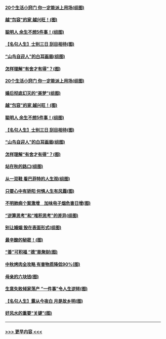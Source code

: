 #### [20个生活小窍门 你一定能派上用场(组图)](../pages/p8/907510.md?t=09160911) 
#### [越“包容”的家 越兴旺！(图)](../pages/p8/907328.md?t=09160911) 
#### [聪明人 余生不想5件事！(组图)](../pages/p8/907364.md?t=09160911) 
#### [【名句人生】士别三日 刮目相待(图)](../pages/p8/906988.md?t=09160911) 
#### [“山鸟自迎人”的白耳画眉(组图)](../pages/p8/907332.md?t=09160911) 
#### [怎样理解“有舍才有得”？(图)](../pages/p8/906872.md?t=09160911) 
#### [20个生活小窍门 你一定能派上用场(组图)](../pages/p8/907510.md?t=09160911) 
#### [婚后彻底幻灭的“美梦”(组图)](../pages/p8/907500.md?t=09160911) 
#### [越“包容”的家 越兴旺！(图)](../pages/p8/907328.md?t=09160911) 
#### [聪明人 余生不想5件事！(组图)](../pages/p8/907364.md?t=09160911) 
#### [【名句人生】士别三日 刮目相待(图)](../pages/p8/906988.md?t=09160911) 
#### [“山鸟自迎人”的白耳画眉(组图)](../pages/p8/907332.md?t=09160911) 
#### [怎样理解“有舍才有得”？(图)](../pages/p8/906872.md?t=09160911) 
#### [站在秋的路口(组图)](../pages/p8/906914.md?t=09160911) 
#### [从一双鞋 看巴菲特的人生观(组图)](../pages/p8/907311.md?t=09160911) 
#### [只要心中有骄阳 何惧人生有风霜(图)](../pages/p8/907320.md?t=09160911) 
#### [不明肺病个案激增　加味电子烟危害日增(图)](../pages/p8/907307.md?t=09160911) 
#### [“逆算思考”和“堆积思考”的差异(组图)](../pages/p8/907229.md?t=09160911) 
#### [别让婚姻 毁在表面形式(组图)](../pages/p8/907118.md?t=09160911) 
#### [最辛酸的秘密！(图)](../pages/p8/906327.md?t=09160911) 
#### [“善”可积福 “德”能聚财(图)](../pages/p8/906906.md?t=09160911) 
#### [中秋烤肉全攻略 有害物质降低90%(图)](../pages/p8/907227.md?t=09160911) 
#### [母亲的六块钱(图)](../pages/p8/907107.md?t=09160911) 
#### [生意失败倾家荡产 “一件事”令人生逆转(图)](../pages/p8/907101.md?t=09160911) 
#### [【名句人生】露从今夜白 月是故乡明(图)](../pages/p8/906558.md?t=09160911) 
#### [好风水的重要“关键”(图)](../pages/p8/907087.md?t=09160911) 

----
#### [ >>> 更早内容 <<< ](../indexes/p8-earlier.md)
